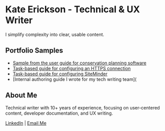 # Kate Erickson - Technical & UX Writer

I simplify complexity into clear, usable content.

## Portfolio Samples

- [Sample from the user guide for conservation planning software](Easements-Up.pdf)
- [Task-based guide for configuring an HTTPS connection](UMP_7.5--HTTPS\Implementation\Guide.pdf)
- [Task-based guide for configuring SiteMinder](How\to\Configure\UMP\for\Use\with\SiteMinder.pdf)
- [Internal authoring guide I wrote for my tech writing team](

## About Me

Technical writer with 10+ years of experience, focusing on user-centered content, developer documentation, and UX writing.

[LinkedIn](https://www.linkedin.com/in/kate-erickson-54666b39/) | [Email Me](mailto:k8erickson@gmail.com)
